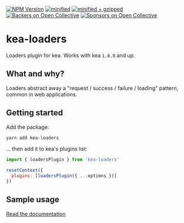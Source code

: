 [![NPM Version](https://img.shields.io/npm/v/kea-loaders.svg)](https://www.npmjs.com/package/kea-loaders)
[![minified](https://badgen.net/bundlephobia/min/kea-loaders)](https://bundlephobia.com/result?p=kea-loaders)
[![minified + gzipped](https://badgen.net/bundlephobia/minzip/kea-loaders)](https://bundlephobia.com/result?p=kea-loaders)
[![Backers on Open Collective](https://opencollective.com/kea/backers/badge.svg)](#backers)
[![Sponsors on Open Collective](https://opencollective.com/kea/sponsors/badge.svg)](#sponsors)

# kea-loaders

Loaders plugin for kea. Works with kea `1.0.0` and up.

## What and why?

Loaders abstract away a "request / success / failure / loading" pattern,
common in web applications.

## Getting started

Add the package:

```sh
yarn add kea-loaders
```

... then add it to kea's plugins list:

```js
import { loadersPlugin } from 'kea-loaders'

resetContext({
  plugins: [loadersPlugin({ ...options })]
})
```

## Sample usage

[Read the documentation](https://kea.js.org/plugins/loaders)
